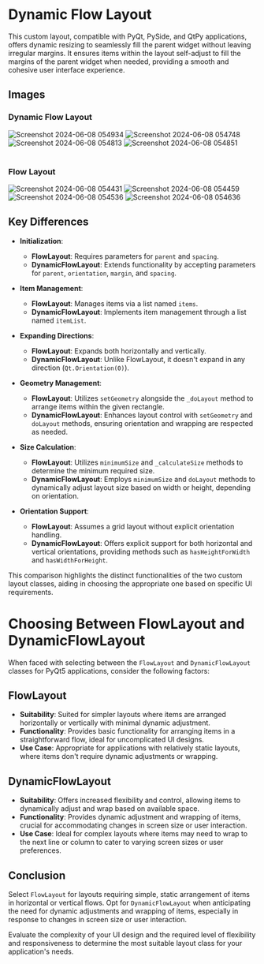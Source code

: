 # Dynamic Flow Layout
This custom layout, compatible with PyQt, PySide, and QtPy applications, offers dynamic resizing to seamlessly fill the parent widget without leaving irregular margins. It ensures items within the layout self-adjust to fill the margins of the parent widget when needed, providing a smooth and cohesive user interface experience.

## Images

### Dynamic Flow Layout
![Screenshot 2024-06-08 054934](https://github.com/chinmaykrishnroy/PyQt5DynamicFlowLayout/assets/65699140/41fcd0d5-4899-4ca1-80e8-2c9b85269c83)
![Screenshot 2024-06-08 054748](https://github.com/chinmaykrishnroy/PyQt5DynamicFlowLayout/assets/65699140/1dd4c04b-2a03-48d7-ac62-0c8f84c69ce3)
![Screenshot 2024-06-08 054813](https://github.com/chinmaykrishnroy/PyQt5DynamicFlowLayout/assets/65699140/4feec973-8424-4bcc-a86e-fe56ab96f5e5)
![Screenshot 2024-06-08 054851](https://github.com/chinmaykrishnroy/PyQt5DynamicFlowLayout/assets/65699140/b3293684-1010-4888-bc49-f523a6773ac2)
<br><br>
### Flow Layout
![Screenshot 2024-06-08 054431](https://github.com/chinmaykrishnroy/PyQt5DynamicFlowLayout/assets/65699140/c06a6b9c-e1cd-4f00-8a78-e8a20a3b2818)
![Screenshot 2024-06-08 054459](https://github.com/chinmaykrishnroy/PyQt5DynamicFlowLayout/assets/65699140/bd46b1c6-c0a5-4c90-ac9f-497224be5f6f)
![Screenshot 2024-06-08 054536](https://github.com/chinmaykrishnroy/PyQt5DynamicFlowLayout/assets/65699140/1a868d8c-9d8c-4c02-a9de-50fee6f8f087)
![Screenshot 2024-06-08 054636](https://github.com/chinmaykrishnroy/PyQt5DynamicFlowLayout/assets/65699140/57016c57-82a2-4da3-b61e-a24c9fc866dd)


## Key Differences

- **Initialization**:
  - **FlowLayout**: Requires parameters for `parent` and `spacing`.
  - **DynamicFlowLayout**: Extends functionality by accepting parameters for `parent`, `orientation`, `margin`, and `spacing`.

- **Item Management**:
  - **FlowLayout**: Manages items via a list named `items`.
  - **DynamicFlowLayout**: Implements item management through a list named `itemList`.

- **Expanding Directions**:
  - **FlowLayout**: Expands both horizontally and vertically.
  - **DynamicFlowLayout**: Unlike FlowLayout, it doesn't expand in any direction (`Qt.Orientation(0)`).

- **Geometry Management**:
  - **FlowLayout**: Utilizes `setGeometry` alongside the `_doLayout` method to arrange items within the given rectangle.
  - **DynamicFlowLayout**: Enhances layout control with `setGeometry` and `doLayout` methods, ensuring orientation and wrapping are respected as needed.

- **Size Calculation**:
  - **FlowLayout**: Utilizes `minimumSize` and `_calculateSize` methods to determine the minimum required size.
  - **DynamicFlowLayout**: Employs `minimumSize` and `doLayout` methods to dynamically adjust layout size based on width or height, depending on orientation.

- **Orientation Support**:
  - **FlowLayout**: Assumes a grid layout without explicit orientation handling.
  - **DynamicFlowLayout**: Offers explicit support for both horizontal and vertical orientations, providing methods such as `hasHeightForWidth` and `hasWidthForHeight`.

This comparison highlights the distinct functionalities of the two custom layout classes, aiding in choosing the appropriate one based on specific UI requirements.

# Choosing Between FlowLayout and DynamicFlowLayout

When faced with selecting between the `FlowLayout` and `DynamicFlowLayout` classes for PyQt5 applications, consider the following factors:

## FlowLayout

- **Suitability**: Suited for simpler layouts where items are arranged horizontally or vertically with minimal dynamic adjustment.
- **Functionality**: Provides basic functionality for arranging items in a straightforward flow, ideal for uncomplicated UI designs.
- **Use Case**: Appropriate for applications with relatively static layouts, where items don't require dynamic adjustments or wrapping.

## DynamicFlowLayout

- **Suitability**: Offers increased flexibility and control, allowing items to dynamically adjust and wrap based on available space.
- **Functionality**: Provides dynamic adjustment and wrapping of items, crucial for accommodating changes in screen size or user interaction.
- **Use Case**: Ideal for complex layouts where items may need to wrap to the next line or column to cater to varying screen sizes or user preferences.

## Conclusion

Select `FlowLayout` for layouts requiring simple, static arrangement of items in horizontal or vertical flows. Opt for `DynamicFlowLayout` when anticipating the need for dynamic adjustments and wrapping of items, especially in response to changes in screen size or user interaction.

Evaluate the complexity of your UI design and the required level of flexibility and responsiveness to determine the most suitable layout class for your application's needs.
